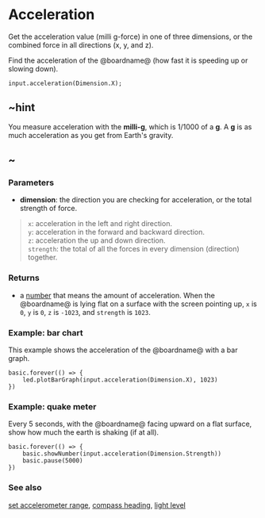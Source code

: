 # Acceleration

Get the acceleration value (milli g-force) in one of three dimensions, or the combined force in all directions (x, y, and z).

Find the acceleration of the @boardname@ (how fast it is speeding up or slowing down).

```sig
input.acceleration(Dimension.X);
```

## ~hint

You measure acceleration with the **milli-g**, which is 1/1000 of a **g**.
A **g** is as much acceleration as you get from Earth's gravity.

## ~

### Parameters

* **dimension**: the direction you are checking for acceleration, or the total strength of force.
>`x`: acceleration in the left and right direction.<br/>
`y`: acceleration in the forward and backward direction.<br/>
`z`: acceleration the up and down direction.<br/>
`strength`: the total of all the forces in every dimension (direction) together.

### Returns

* a [number](/types/number) that means the amount of acceleration. When the @boardname@ is lying flat on a surface with the screen pointing up, `x` is `0`, `y` is `0`, `z` is `-1023`, and `strength` is `1023`.

### Example: bar chart

This example shows the acceleration of the @boardname@ with a bar graph.

```blocks
basic.forever(() => {
    led.plotBarGraph(input.acceleration(Dimension.X), 1023)
})
```
### Example: quake meter

Every 5 seconds, with the @boardname@ facing upward on a flat surface, show how much the earth is shaking (if at all).

```blocks
basic.forever(() => {
    basic.showNumber(input.acceleration(Dimension.Strength))
    basic.pause(5000)
})
```

### See also

[set accelerometer range](/reference/input/set-accelerometer-range),
[compass heading](/reference/input/compass-heading),
[light level](/reference/input/light-level)

